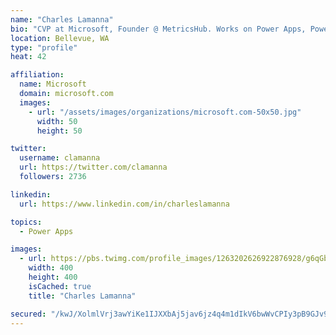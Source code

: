 ```yaml
---
name: "Charles Lamanna"
bio: "CVP at Microsoft, Founder @ MetricsHub. Works on Power Apps, Power Automate, Power Virtual Agent, Common Data Service and Dynamics 365."
location: Bellevue, WA
type: "profile"
heat: 42

affiliation:
  name: Microsoft
  domain: microsoft.com
  images:
    - url: "/assets/images/organizations/microsoft.com-50x50.jpg"
      width: 50
      height: 50

twitter:
  username: clamanna
  url: https://twitter.com/clamanna
  followers: 2736

linkedin:
  url: https://www.linkedin.com/in/charleslamanna

topics:
  - Power Apps

images:
  - url: https://pbs.twimg.com/profile_images/1263202626922876928/g6qGbHZ-_400x400.jpg
    width: 400
    height: 400
    isCached: true
    title: "Charles Lamanna"

secured: "/kwJ/XolmlVrj3awYiKe1IJXXbAj5jav6jz4q4m1dIkV6bwWvCPIy3pB9GJv9Fvqdg6oa+tI9G+2Cw2zbOToFztGjFUS914NJ5mGo2G+fIobeRS7m04PgDKBXmg6aKeRpwawJHwQFgYiBKb4UVXBKVlt9GAj+RPZvq1Yr0rbAyM0cp6fEwZj+ybtqRSWi4UNIuBMIxmn4aJeofOVMtx6MXSPGl4SUrzdrEbnW6WcHM8JT6bgUDDO6rxChvSaTYRUym0IRpuy4VKKBn5X32ja7bW+vS0l6ikCbfUSjcW9LcClYM089K/pzHy6rSSgdtYzeDQnRCybNuYU0thGjScr3n9UalEd0APyEnEGrHBbkXOnGWxZeS9qxAcxVjSws8CQGqAVPXWido8/FGd5/ri2mlm0bWLhJO7QbmCVOjJaZkU=;77idtagtM7y3hl/laKSsEw=="
---
```


